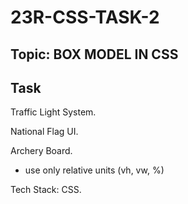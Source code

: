 # 23R-CSS-TASK-2

## Topic: BOX MODEL IN CSS

## Task

Traffic Light System.

National Flag UI.

Archery Board.

* use only relative units (vh, vw, %)

Tech Stack: CSS.
